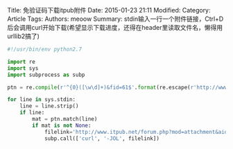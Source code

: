 Title: 免验证码下载itpub附件
Date: 2015-01-23 21:11
Modified: 
Category: Article
Tags: 
Authors: meoow
Summary: 
stdin输入一行一个附件链接，Ctrl+D后会调用curl开始下载(希望显示下载进度，还得在header里读取文件名，懒得用urllib2搞了)
```python
#!/usr/bin/env python2.7

import re
import sys
import subprocess as subp

ptn = re.compile(r'^{0}([\w\d]+)&fid=61$'.format(re.escape(r'http://www.itpub.net/attachment.php?aid=')))

for line in sys.stdin:
    line = line.strip()
    if line:
        mat = ptn.match(line)
        if mat is not None:
            filelink='http://www.itpub.net/forum.php?mod=attachment&aid={0}==&fid=61'.format(mat.group(1))
            subp.call(['curl', '-JOL', filelink])

```
